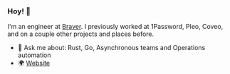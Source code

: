 ### Hoy! 👋

I'm an engineer at [Braver](https://github.com/braverhealth). I previously worked at 1Password, Pleo, Coveo, and on a couple other projects and places before.

- 💬 Ask me about: Rust, Go, Asynchronous teams and Operations automation
- 🌍 [Website](https://pa.stjean.me)
